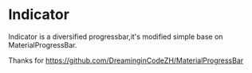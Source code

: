 # Indicator
Indicator is a diversified progressbar,it's modified simple base on MaterialProgressBar.


Thanks for https://github.com/DreaminginCodeZH/MaterialProgressBar
